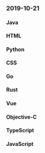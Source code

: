 ### 2019-10-21

#### Java

#### HTML

#### Python

#### CSS

#### Go

#### Rust

#### Vue

#### Objective-C

#### TypeScript

#### JavaScript
